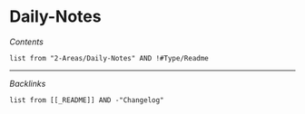 # Daily-Notes

*Contents*

````dataview
list from "2-Areas/Daily-Notes" AND !#Type/Readme
````

---

*Backlinks*

````dataview
list from [[_README]] AND -"Changelog"
````
